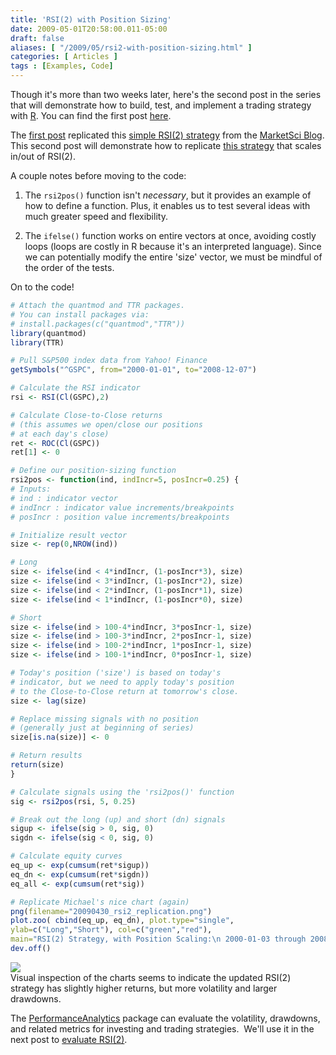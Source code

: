 ```yaml
---
title: 'RSI(2) with Position Sizing'
date: 2009-05-01T20:58:00.011-05:00
draft: false
aliases: [ "/2009/05/rsi2-with-position-sizing.html" ]
categories: [ Articles ]
tags : [Examples, Code]
---
```


Though it's more than two weeks later, here's the second post in the series that will demonstrate how to build, test, and implement a trading strategy with [R](http://www.r-project.org/). You can find the first post [here](http://blog.fosstrading.com/2009/04/testing-rsi2-with-r.html).  
  
The [first post](http://blog.fosstrading.com/2009/04/testing-rsi2-with-r.html) replicated this [simple RSI(2) strategy](http://marketsci.wordpress.com/2008/12/09/trading-with-rsi2/) from the [MarketSci Blog](http://marketsci.wordpress.com/). This second post will demonstrate how to replicate [this strategy](http://marketsci.wordpress.com/2008/12/14/trading-strategy-scaling-inout-of-rsi2/) that scales in/out of RSI(2).  
  
A couple notes before moving to the code:  

1.  The `rsi2pos()` function isn't _necessary_, but it provides an example of how to define a function. Plus, it enables us to test several ideas with much greater speed and flexibility.
  
3.  The `ifelse()` function works on entire vectors at once, avoiding costly loops (loops are costly in R because it's an interpreted language). Since we can potentially modify the entire 'size' vector, we must be mindful of the order of the tests.

  
On to the code!  

```r
# Attach the quantmod and TTR packages.
# You can install packages via:
# install.packages(c("quantmod","TTR"))
library(quantmod)
library(TTR)

# Pull S&P500 index data from Yahoo! Finance
getSymbols("^GSPC", from="2000-01-01", to="2008-12-07")

# Calculate the RSI indicator
rsi <- RSI(Cl(GSPC),2)

# Calculate Close-to-Close returns
# (this assumes we open/close our positions
# at each day's close)
ret <- ROC(Cl(GSPC))
ret[1] <- 0

# Define our position-sizing function
rsi2pos <- function(ind, indIncr=5, posIncr=0.25) {
# Inputs:
# ind : indicator vector
# indIncr : indicator value increments/breakpoints
# posIncr : position value increments/breakpoints

# Initialize result vector
size <- rep(0,NROW(ind))

# Long
size <- ifelse(ind < 4*indIncr, (1-posIncr*3), size)
size <- ifelse(ind < 3*indIncr, (1-posIncr*2), size)
size <- ifelse(ind < 2*indIncr, (1-posIncr*1), size)
size <- ifelse(ind < 1*indIncr, (1-posIncr*0), size)

# Short
size <- ifelse(ind > 100-4*indIncr, 3*posIncr-1, size)
size <- ifelse(ind > 100-3*indIncr, 2*posIncr-1, size)
size <- ifelse(ind > 100-2*indIncr, 1*posIncr-1, size)
size <- ifelse(ind > 100-1*indIncr, 0*posIncr-1, size)

# Today's position ('size') is based on today's
# indicator, but we need to apply today's position
# to the Close-to-Close return at tomorrow's close.
size <- lag(size)

# Replace missing signals with no position
# (generally just at beginning of series)
size[is.na(size)] <- 0

# Return results
return(size)
}

# Calculate signals using the 'rsi2pos()' function
sig <- rsi2pos(rsi, 5, 0.25)

# Break out the long (up) and short (dn) signals
sigup <- ifelse(sig > 0, sig, 0)
sigdn <- ifelse(sig < 0, sig, 0)

# Calculate equity curves
eq_up <- exp(cumsum(ret*sigup))
eq_dn <- exp(cumsum(ret*sigdn))
eq_all <- exp(cumsum(ret*sig))

# Replicate Michael's nice chart (again)
png(filename="20090430_rsi2_replication.png")
plot.zoo( cbind(eq_up, eq_dn), plot.type="single",
ylab=c("Long","Short"), col=c("green","red"),
main="RSI(2) Strategy, with Position Scaling:\n 2000-01-03 through 2008-12-07" )
dev.off()
```

[![](/post/images/20090501_rsi2_updated.png)](/post/images/20090501_rsi2_updated.png)  
Visual inspection of the charts seems to indicate the updated RSI(2) strategy has slightly higher returns, but more volatility and larger drawdowns.  
  
The [PerformanceAnalytics](http://cran.r-project.org/web/packages/PerformanceAnalytics/index.html) package can evaluate the volatility, drawdowns, and related metrics for investing and trading strategies.  We'll use it in the next post to [evaluate RSI(2)](http://blog.fosstrading.com/2009/06/rsi2-evaluation.html).
